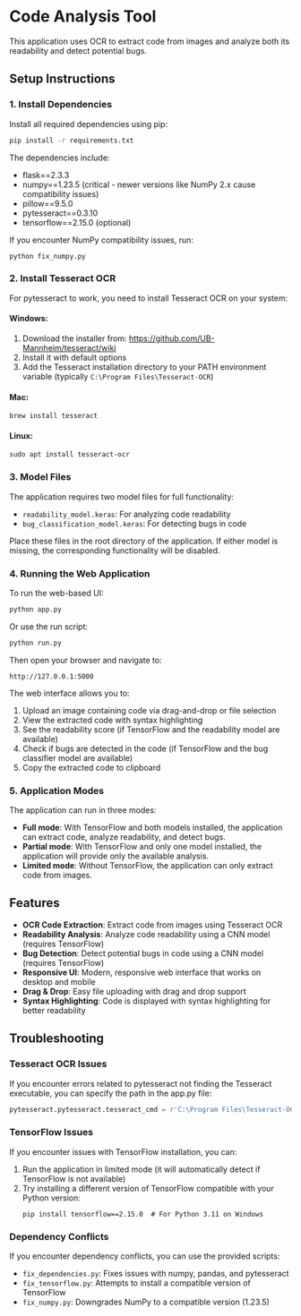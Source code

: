 # Code Analysis Tool

This application uses OCR to extract code from images and analyze both its readability and detect potential bugs.

## Setup Instructions

### 1. Install Dependencies

Install all required dependencies using pip:

```bash
pip install -r requirements.txt
```

The dependencies include:
- flask==2.3.3
- numpy==1.23.5 (critical - newer versions like NumPy 2.x cause compatibility issues)
- pillow==9.5.0
- pytesseract==0.3.10
- tensorflow==2.15.0 (optional)

If you encounter NumPy compatibility issues, run:
```
python fix_numpy.py
```

### 2. Install Tesseract OCR

For pytesseract to work, you need to install Tesseract OCR on your system:

#### Windows:
1. Download the installer from: https://github.com/UB-Mannheim/tesseract/wiki
2. Install it with default options
3. Add the Tesseract installation directory to your PATH environment variable (typically `C:\Program Files\Tesseract-OCR`)

#### Mac:
```
brew install tesseract
```

#### Linux:
```
sudo apt install tesseract-ocr
```

### 3. Model Files

The application requires two model files for full functionality:
- `readability_model.keras`: For analyzing code readability
- `bug_classification_model.keras`: For detecting bugs in code

Place these files in the root directory of the application. If either model is missing, the corresponding functionality will be disabled.

### 4. Running the Web Application

To run the web-based UI:

```bash
python app.py
```

Or use the run script:
```bash
python run.py
```

Then open your browser and navigate to:
```
http://127.0.0.1:5000
```

The web interface allows you to:
1. Upload an image containing code via drag-and-drop or file selection
2. View the extracted code with syntax highlighting
3. See the readability score (if TensorFlow and the readability model are available)
4. Check if bugs are detected in the code (if TensorFlow and the bug classifier model are available)
5. Copy the extracted code to clipboard

### 5. Application Modes

The application can run in three modes:
- **Full mode**: With TensorFlow and both models installed, the application can extract code, analyze readability, and detect bugs.
- **Partial mode**: With TensorFlow and only one model installed, the application will provide only the available analysis.
- **Limited mode**: Without TensorFlow, the application can only extract code from images.

## Features

- **OCR Code Extraction**: Extract code from images using Tesseract OCR
- **Readability Analysis**: Analyze code readability using a CNN model (requires TensorFlow)
- **Bug Detection**: Detect potential bugs in code using a CNN model (requires TensorFlow)
- **Responsive UI**: Modern, responsive web interface that works on desktop and mobile
- **Drag & Drop**: Easy file uploading with drag and drop support
- **Syntax Highlighting**: Code is displayed with syntax highlighting for better readability

## Troubleshooting

### Tesseract OCR Issues

If you encounter errors related to pytesseract not finding the Tesseract executable, you can specify the path in the app.py file:

```python
pytesseract.pytesseract.tesseract_cmd = r'C:\Program Files\Tesseract-OCR\tesseract.exe'  # Adjust path as needed
```

### TensorFlow Issues

If you encounter issues with TensorFlow installation, you can:

1. Run the application in limited mode (it will automatically detect if TensorFlow is not available)
2. Try installing a different version of TensorFlow compatible with your Python version:
   ```
   pip install tensorflow==2.15.0  # For Python 3.11 on Windows
   ```

### Dependency Conflicts

If you encounter dependency conflicts, you can use the provided scripts:
- `fix_dependencies.py`: Fixes issues with numpy, pandas, and pytesseract
- `fix_tensorflow.py`: Attempts to install a compatible version of TensorFlow
- `fix_numpy.py`: Downgrades NumPy to a compatible version (1.23.5) 